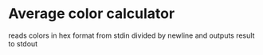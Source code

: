 # Average color calculator
reads colors in hex format from stdin divided by newline and outputs result to stdout